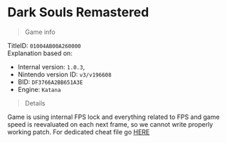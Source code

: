 # Dark Souls Remastered

> Game info

TitleID: `01004AB00A260000`<br>
Explanation based on:
- Internal version: `1.0.3`, 
- Nintendo version ID: `v3/v196608`
- BID: `DF3766A2BB651A3E`
- Engine: `Katana`

> Details

Game is using internal FPS lock and everything related to FPS and game speed is reevaluated on each next frame, so we cannot write properly working patch.
For dedicated cheat file go [HERE](https://gbatemp.net/threads/dark-souls-60-fps-mod.557760/)